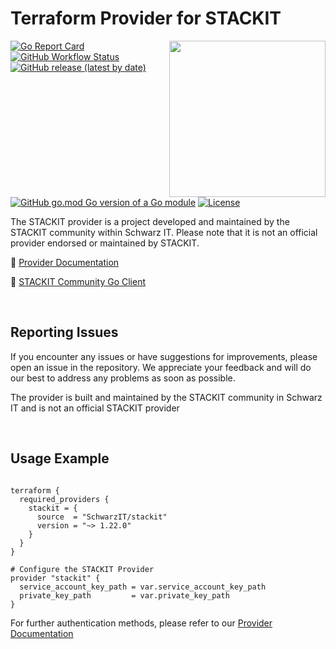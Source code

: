 # Terraform Provider for STACKIT
<!--summary-image-->
<img src="https://hcti.io/v1/image/13e6791c-f713-43f9-bb64-ea548b3e5456" width="250" align="right" />
<!--revision-9caf61ef-226f-4c6f-a4f2-4f0e8ff8d0fc--><!--summary-image-->

[![Go Report Card](https://goreportcard.com/badge/github.com/SchwarzIT/terraform-provider-stackit)](https://goreportcard.com/report/github.com/SchwarzIT/terraform-provider-stackit) <!--workflow-badge-->[![GitHub Workflow Status](https://img.shields.io/badge/Acceptance%20Tests-All%20passed-success)](https://github.com/SchwarzIT/terraform-provider-stackit/actions/workflows/acceptance_test.yml)<!--revision-2b4ec60c-2f7d-46ce-895b-88225d347a3c--><!--workflow-badge--><br />[![GitHub release (latest by date)](https://img.shields.io/github/v/release/SchwarzIT/terraform-provider-stackit)](https://registry.terraform.io/providers/SchwarzIT/stackit/latest/docs) [![GitHub go.mod Go version of a Go module](https://img.shields.io/github/go-mod/go-version/gomods/athens.svg)](https://github.com/gomods/athens) [![License](https://img.shields.io/badge/License-Apache_2.0-lightgray.svg)](https://opensource.org/licenses/Apache-2.0)

The STACKIT provider is a project developed and maintained by the STACKIT community within Schwarz IT. Please note that it is not an official provider endorsed or maintained by STACKIT.

📖 [Provider Documentation](https://registry.terraform.io/providers/SchwarzIT/stackit/latest/docs)

🚀 [STACKIT Community Go Client](https://github.com/SchwarzIT/community-stackit-go-client)

&nbsp;

## Reporting Issues

If you encounter any issues or have suggestions for improvements, please open an issue in the repository. We appreciate your feedback and will do our best to address any problems as soon as possible.

The provider is built and maintained by the STACKIT community in Schwarz IT and is not an official STACKIT provider

&nbsp;

## Usage Example

```hcl

terraform {
  required_providers {
    stackit = {
      source  = "SchwarzIT/stackit"
      version = "~> 1.22.0"
    }
  }
}

# Configure the STACKIT Provider
provider "stackit" {
  service_account_key_path = var.service_account_key_path
  private_key_path         = var.private_key_path
}

```

For further authentication methods, please refer to our [Provider Documentation](https://registry.terraform.io/providers/SchwarzIT/stackit/latest/docs)
